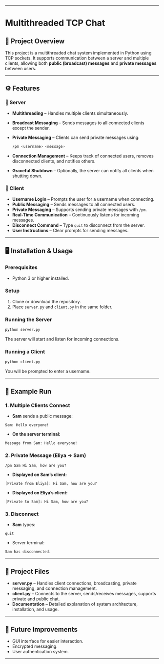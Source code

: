 
---

# Multithreaded TCP Chat

## 📌 Project Overview

This project is a multithreaded chat system implemented in Python using TCP sockets.
It supports communication between a server and multiple clients, allowing both **public (broadcast) messages** and **private messages** between users.

---

## ⚙️ Features

### 🔹 Server

* **Multithreading** – Handles multiple clients simultaneously.
* **Broadcast Messaging** – Sends messages to all connected clients except the sender.
* **Private Messaging** – Clients can send private messages using:

  ```bash
  /pm <username> <message>
  ```
* **Connection Management** – Keeps track of connected users, removes disconnected clients, and notifies others.
* **Graceful Shutdown** – Optionally, the server can notify all clients when shutting down.

### 🔹 Client

* **Username Login** – Prompts the user for a username when connecting.
* **Public Messaging** – Sends messages to all connected users.
* **Private Messaging** – Supports sending private messages with `/pm`.
* **Real-Time Communication** – Continuously listens for incoming messages.
* **Disconnect Command** – Type `quit` to disconnect from the server.
* **User Instructions** – Clear prompts for sending messages.

---

## 🖥️ Installation & Usage

### Prerequisites

* Python 3 or higher installed.

### Setup

1. Clone or download the repository.
2. Place `server.py` and `client.py` in the same folder.

### Running the Server

```bash
python server.py
```

The server will start and listen for incoming connections.

### Running a Client

```bash
python client.py
```

You will be prompted to enter a username.

---

## 📡 Example Run

### 1. Multiple Clients Connect

* **Sam** sends a public message:

```
Sam: Hello everyone!
```

* **On the server terminal:**

```
Message from Sam: Hello everyone!
```

### 2. Private Message (Eliya → Sam)

```
/pm Sam Hi Sam, how are you?
```

* **Displayed on Sam’s client:**

```
[Private from Eliya]: Hi Sam, how are you?
```

* **Displayed on Eliya’s client:**

```
[Private to Sam]: Hi Sam, how are you?
```

### 3. Disconnect

* **Sam** types:

```
quit
```

* Server terminal:

```
Sam has disconnected.
```

---

## 📂 Project Files

* **server.py** – Handles client connections, broadcasting, private messaging, and connection management.
* **client.py** – Connects to the server, sends/receives messages, supports private and public chat.
* **Documentation** – Detailed explanation of system architecture, installation, and usage.

---

## 🚀 Future Improvements

* GUI interface for easier interaction.
* Encrypted messaging.
* User authentication system.

---

